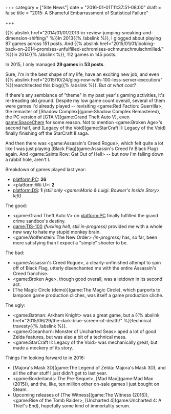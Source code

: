 +++
category = ["Site News"]
date = "2016-01-01T11:37:51-08:00"
draft = false
title = "2015: A Shameful Embarrassment of Statistical Failure"

+++

{{% abslink href="2014/01/01/2013-in-review-jumping-sneaking-and-dimension-shifting/" %}}In 2013{{% /abslink %}}, I glogged about playing 87 games across 151 posts.  And {{% abslink href="2015/01/01/looking-back-on-2014-promises-unfulfilled-schromises-schmunschmulschmilled/" %}}in 2014{{% /abslink %}}, 112 games in 145 posts.

In 2015, I only managed <b>29 games</b> in <b>53 posts</b>.

Sure, I'm in the best shape of my life, have an exciting new job, and even {{% abslink href="2015/10/24/glog-now-with-100-less-server-execution/" %}}rearchitected this blog{{% /abslink %}}.  But <i>at what cost?</i>

If there's any semblance of "theme" in my past year's gaming activities, it's re-treading old ground.  Despite my low game count overall, several of them were games I'd already played -- revisiting <game:Red Faction: Guerrilla>, the remaster of [Shadow Complex](game:Shadow Complex Remastered), the PC version of [GTA V](game:Grand Theft Auto V), even <game:SpaceChem> for some reason.  Not to mention <game:Broken Age>'s second half, and [Legacy of the Void](game:StarCraft II: Legacy of the Void) finally finishing off the StarCraft II saga.

And then there was <game:Assassin's Creed Rogue>, which felt quite a lot like I was just playing [Black Flag](game:Assassin's Creed IV Black Flag) again.  And <game:Saints Row: Gat Out of Hell> -- but now I'm falling down a rabbit hole, aren't I.

Breakdown of games played last year:

* <platform:PC>: <b>26</b>
* <platform:Wii U>: <b>2</b>
* <platform:DS>: <b>1</b> <i>(still only <game:Mario & Luigi: Bowser's Inside Story> left)</i>

The good:

* <game:Grand Theft Auto V> on <platform:PC> finally fulfilled the grand crime sandbox's destiny.
* <game:TIS-100> <i>(fucking hell, still in-progress)</i> provided me with a whole new way to hate my stupid monkey brain.
* <game:Wolfenstein: The New Order> <i>(in-progress)</i> has, so far, been more satisfying than I expect a "simple" shooter to be.

The bad:

* <game:Assassin's Creed Rogue>, a clearly-unfinished attempt to spin off of Black Flag, utterly disenchanted me with the entire Assassin's Creed franchise.
* <game:Broken Age>, though good overall, was a letdown in its second act.
* [The Magic Circle (demo)](game:The Magic Circle), which purports to lampoon game production cliches, was itself a game production cliche.

The ugly:

* <game:Batman: Arkham Knight> was a great game, but a {{% abslink href="2015/06/29/the-dark-blue-screen-of-death/" %}}technical travesty{{% /abslink %}}.
* <game:Oceanhorn: Monster of Uncharted Seas> aped a lot of good Zelda features, but was also a bit of a technical mess.
* <game:StarCraft II: Legacy of the Void> was mechanically great, but made a mockery of its story.

Things I'm looking forward to in 2016:

* [Majora's Mask 3D](game:The Legend of Zelda: Majora's Mask 3D), and all the other stuff I just didn't get to last year.
* <game:Borderlands: The Pre-Sequel>, [Mad Max](game:Mad Max (2015)), and the, like, ten million other on-sale games I just bought on Steam.
* Upcoming releases of [The Witness](game:The Witness (2016)), <game:Rise of the Tomb Raider>, [Uncharted 4](game:Uncharted 4: A Thief's End), hopefully some kind of immortality serum.
